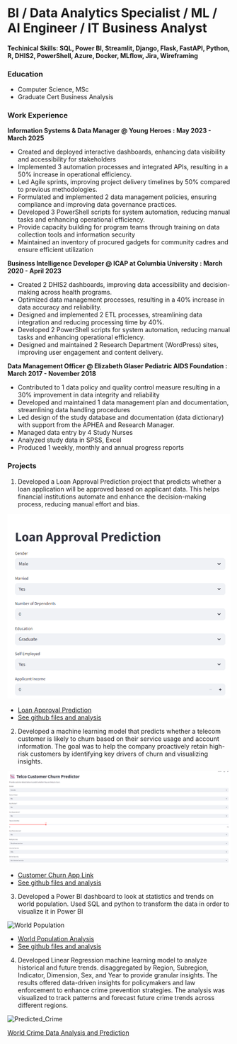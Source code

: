 # BI / Data Analytics Specialist / ML / AI Engineer / IT Business Analyst

#### Techinical Skills: SQL, Power BI, Streamlit, Django, Flask, FastAPI, Python, R, DHIS2, PowerShell, Azure, Docker, MLflow, Jira, Wireframing

### Education
- Computer Science, MSc
- Graduate Cert Business Analysis

### Work Experience
**Information Systems & Data Manager @ Young Heroes : May 2023 - March 2025**
- Created and deployed interactive dashboards, enhancing data visibility and accessibility for stakeholders
- Implemented 3 automation processes and integrated APIs, resulting in a 50% increase in operational efficiency.
- Led Agile sprints, improving project delivery timelines by 50% compared to previous methodologies.
- Formulated and implemented 2 data management policies, ensuring compliance and improving data governance practices.
- Developed 3 PowerShell scripts for system automation, reducing manual tasks and enhancing operational efficiency.
- Provide capacity building for program teams through training on data collection tools and information security
- Maintained an inventory of procured gadgets for community cadres and ensure efficient utilization

**Business Intelligence Developer @ ICAP at Columbia University : March 2020 - April 2023**
- Created 2 DHIS2 dashboards, improving data accessibility and decision-making across health programs.
- Optimized data management processes, resulting in a 40% increase in data accuracy and reliability.
- Designed and implemented 2 ETL processes, streamlining data integration and reducing processing time by 40%.
- Developed 2 PowerShell scripts for system automation, reducing manual tasks and enhancing operational efficiency.
- Designed and maintained 2 Research Department (WordPress) sites, improving user engagement and content delivery.

**Data Management Officer @ Elizabeth Glaser Pediatric AIDS Foundation : March 2017 - November 2018**
- Contributed to 1 data policy and quality control measure resulting in a 30% improvement in data integrity and reliability
- Developed and maintained 1 data management plan and documentation, streamlining data handling procedures
- Led design of the study database and documentation (data dictionary) with support from the APHEA and Research Manager.
- Managed data entry by 4 Study Nurses 
- Analyzed study data in SPSS, Excel
- Produced 1 weekly, monthly and annual progress reports

### Projects
1. Developed a Loan Approval Prediction project that predicts whether a loan application will be approved based on applicant data. This helps financial institutions automate and enhance the decision-making process, reducing manual effort and bias.

![Loan Approval App Link](https://github.com/Sicelov/loan-prediction/blob/main/Main_Loan.png)

- [Loan Approval Prediction](https://loan-prediction-2phqrjw6ruigxwh2qmz57j.streamlit.app/)
- [See github files and analysis](https://github.com/Sicelov/loan-prediction)

2. Developed a machine learning model that predicts whether a telecom customer is likely to churn based on their service usage and account information. The goal was to help the company proactively retain high-risk customers by identifying key drivers of churn and visualizing insights.

![Customer Churn App](https://github.com/Sicelov/customer-churn/blob/main/Customer-curn.png)

- [Customer Churn App Link](https://customer-churn-juw6of9t6ovxqecl6vyvop.streamlit.app/)
- [See github files and analysis](https://github.com/Sicelov/customer-churn/tree/main)

3. Developed a Power BI dashboard to look at statistics and trends on world population. Used SQL and python to transform the data in order to visualize it in Power BI

![World Population](https://github.com/user-attachments/assets/fa95650a-be6a-40ca-ac3c-fb5f7344b0c5)

- [World Population Analysis](https://app.powerbi.com/view?r=eyJrIjoiYjczODFhNzgtMGM1OS00NWFiLTg1MzUtMTg0NzM0YmFiZjY4IiwidCI6ImIxYTgwNjM3LTM2MzItNDllZS05NjU2LTJkNTdjMDExNTJmZiJ9)
- [See github files and analysis](https://github.com/Sicelov/Population-Data-Analysis)

4. Developed Linear Regression machine learning model to analyze historical and future trends. disaggregated by Region, Subregion, Indicator, Dimension, Sex, and Year to provide granular insights. The results offered data-driven insights for policymakers and law enforcement to enhance crime prevention strategies. The analysis was visualized to track patterns and forecast future crime trends across different regions.

![Predicted_Crime](https://github.com/user-attachments/assets/b492d46e-dc2b-4212-9008-743a9abd5050)

[World Crime Data Analysis and Prediction](https://github.com/Sicelov/Crime-Data-Analysis-and-Prediction)






